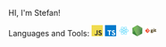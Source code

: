 HI, I'm Stefan! 

<!--
**Tonyaap/Tonyaap** is a ✨ _special_ ✨ repository because its `README.md` (this file) appears on your GitHub profile./>

- 🌱 Feeling most comfortable with React-Environment and getting familiar with TypeScript and GraphQL.

- 🎧 I started my career in the night-live of Amsterdam where got to meet all sorts of interesting people. I really developed my music production skills over the years and did lots of studio work.

- 🎢 After doing some online courses I got hooked pretty quickly and decided to further develop my skills by joining the codaisseur bootcamp, this was probably one of the best decisions in my life!

- 🌱 With a good foundation of skills to build upon I think i'm ready for the next step and to keep growing as a developer!

- 📫 How to reach me: [LinkedIn](https://www.linkedin.com/in/stefan-kniest/)

- 🎧 Create some beats at my [portfolio project](https://lucid-poincare-293a24.netlify.app/)
-->

Languages and Tools:
<code><img height="20" src="https://raw.githubusercontent.com/github/explore/80688e429a7d4ef2fca1e82350fe8e3517d3494d/topics/javascript/javascript.png"></code>
<code><img height="20" src="https://raw.githubusercontent.com/github/explore/80688e429a7d4ef2fca1e82350fe8e3517d3494d/topics/typescript/typescript.png"></code>
<code><img height="20" src="https://raw.githubusercontent.com/github/explore/80688e429a7d4ef2fca1e82350fe8e3517d3494d/topics/react/react.png"></code>
<code><img height="20" src="https://raw.githubusercontent.com/github/explore/80688e429a7d4ef2fca1e82350fe8e3517d3494d/topics/nodejs/nodejs.png"></code>
<code><img height="20" src="https://raw.githubusercontent.com/github/explore/80688e429a7d4ef2fca1e82350fe8e3517d3494d/topics/git/git.png"></code>

